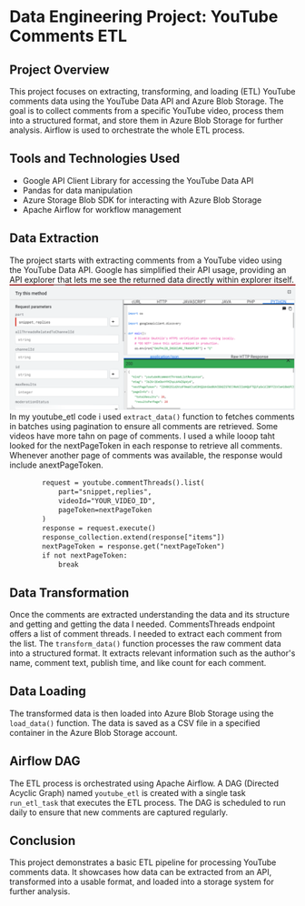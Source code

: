 # Data Engineering Project: YouTube Comments ETL

## Project Overview
This project focuses on extracting, transforming, and loading (ETL) YouTube comments data using the YouTube Data API and Azure Blob Storage. The goal is to collect comments from a specific YouTube video, process them into a structured format, and store them in Azure Blob Storage for further analysis. Airflow is used to orchestrate the whole ETL process.

## Tools and Technologies Used
- Google API Client Library for accessing the YouTube Data API
- Pandas for data manipulation
- Azure Storage Blob SDK for interacting with Azure Blob Storage
- Apache Airflow for workflow management

## Data Extraction
The project starts with extracting comments from a YouTube video using the YouTube Data API. Google has simplified their API usage, providing an API explorer that lets me see the returned data directly within explorer itself.
![api_explore](Files/1google_api_explorer.png)
In my youtube_etl code i used `extract_data()` function  to fetches comments in batches using pagination to ensure all comments are retrieved.
Some videos have more tahn on page of comments. I used a while looop taht looked for the nextPageToken in each response to retrieve all comments. Whenever another page of comments was available, the response would include anextPageToken.

```    while True:
        request = youtube.commentThreads().list(
            part="snippet,replies",
            videoId="YOUR_VIDEO_ID",
            pageToken=nextPageToken
        )
        response = request.execute()
        response_collection.extend(response["items"])
        nextPageToken = response.get("nextPageToken")
        if not nextPageToken:
            break
```
            
## Data Transformation
Once the comments are extracted understanding the data and its structure and getting and getting the data I needed. CommentsThreads endpoint offers a list of comment threads. I needed to extract each comment from the list.
The `transform_data()` function processes the raw comment data into a structured format. It extracts relevant information such as the author's name, comment text, publish time, and like count for each comment.

## Data Loading
The transformed data is then loaded into Azure Blob Storage using the `load_data()` function. The data is saved as a CSV file in a specified container in the Azure Blob Storage account.

## Airflow DAG
The ETL process is orchestrated using Apache Airflow. A DAG (Directed Acyclic Graph) named `youtube_etl` is created with a single task `run_etl_task` that executes the ETL process. The DAG is scheduled to run daily to ensure that new comments are captured regularly.

## Conclusion
This project demonstrates a basic ETL pipeline for processing YouTube comments data. It showcases how data can be extracted from an API, transformed into a usable format, and loaded into a storage system for further analysis.

